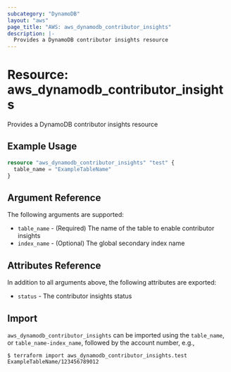 ```yaml
---
subcategory: "DynamoDB"
layout: "aws"
page_title: "AWS: aws_dynamodb_contributor_insights"
description: |-
  Provides a DynamoDB contributor insights resource
---
```


# Resource: aws_dynamodb_contributor_insights

Provides a DynamoDB contributor insights resource

## Example Usage

```terraform
resource "aws_dynamodb_contributor_insights" "test" {
  table_name = "ExampleTableName"
}
```

## Argument Reference

The following arguments are supported:

* `table_name` - (Required) The name of the table to enable contributor insights
* `index_name` - (Optional) The global secondary index name

## Attributes Reference

In addition to all arguments above, the following attributes are exported:

* `status` - The contributor insights status

## Import

`aws_dynamodb_contributor_insights` can be imported using the `table_name`, or `table_name-index_name`, followed by the account number, e.g.,

```
$ terraform import aws_dynamodb_contributor_insights.test ExampleTableName/123456789012
```
